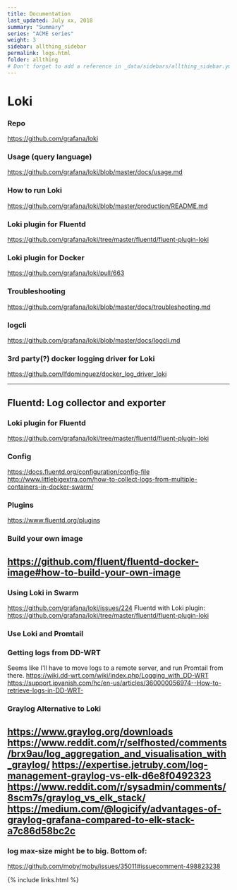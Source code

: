 ```yaml
---
title: Documentation 
last_updated: July xx, 2018
summary: "Summary"
series: "ACME series"
weight: 3
sidebar: allthing_sidebar
permalink: logs.html
folder: allthing
# Don't forget to add a reference in _data/sidebars/allthing_sidebar.yml and/or _data/topnav.yml 
---
```


# Loki

### Repo
https://github.com/grafana/loki

### Usage (query language)
https://github.com/grafana/loki/blob/master/docs/usage.md

### How to run Loki
https://github.com/grafana/loki/blob/master/production/README.md

### Loki plugin for Fluentd
https://github.com/grafana/loki/tree/master/fluentd/fluent-plugin-loki

### Loki plugin for Docker
https://github.com/grafana/loki/pull/663

### Troubleshooting
https://github.com/grafana/loki/blob/master/docs/troubleshooting.md

### logcli
https://github.com/grafana/loki/blob/master/docs/logcli.md

### 3rd party(?) docker logging driver for Loki
https://github.com/lfdominguez/docker_log_driver_loki


---

## Fluentd: Log collector and exporter

### Loki plugin for Fluentd
https://github.com/grafana/loki/tree/master/fluentd/fluent-plugin-loki

### Config
https://docs.fluentd.org/configuration/config-file
http://www.littlebigextra.com/how-to-collect-logs-from-multiple-containers-in-docker-swarm/

### Plugins
https://www.fluentd.org/plugins

### Build your own image
https://github.com/fluent/fluentd-docker-image#how-to-build-your-own-image
---

### Using Loki in Swarm
https://github.com/grafana/loki/issues/224
Fluentd with Loki plugin: https://github.com/grafana/loki/tree/master/fluentd/fluent-plugin-loki

### Use Loki and Promtail

### Getting logs from DD-WRT
Seems like I'll have to move logs to a remote server, and run Promtail from there.
https://wiki.dd-wrt.com/wiki/index.php/Logging_with_DD-WRT
https://support.ipvanish.com/hc/en-us/articles/360000056974--How-to-retrieve-logs-in-DD-WRT-

### Graylog Alternative to Loki
https://www.graylog.org/downloads
https://www.reddit.com/r/selfhosted/comments/brx9au/log_aggregation_and_visualisation_with_graylog/
https://expertise.jetruby.com/log-management-graylog-vs-elk-d6e8f0492323
https://www.reddit.com/r/sysadmin/comments/8scm7s/graylog_vs_elk_stack/
https://medium.com/@logicify/advantages-of-graylog-grafana-compared-to-elk-stack-a7c86d58bc2c
---

### log max-size might be to big. Bottom of: 
https://github.com/moby/moby/issues/35011#issuecomment-498823238

{% include links.html %}
